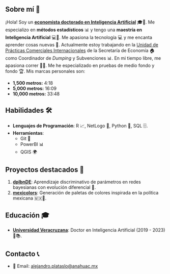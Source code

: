 ## Sobre mí 🧔
¡Hola! Soy un **[economista doctorado en Inteligencia Artificial](https://orcid.org/0000-0002-2584-343X)** 🎓🤖. Me especializo en **métodos estadísticos** 📊 y tengo una **maestría en Inteligencia Artificial** 💻🧠. Me apasiona la tecnología 💻 y me encanta aprender cosas nuevas 🧠. Actualmente estoy trabajando en la [Unidad de Prácticas Comerciales Internacionales](https://www.gob.mx/se/acciones-y-programas/unidad-de-practicas-comerciales-internacionales-formularios-oficiales) de la Secretaría de Economía 🏠 como Coordinador de _Dumping_ y Subvenciones 📊. En mi tiempo libre, me apasiona correr 🏃‍♂️. Me he especializado en pruebas de medio fondo y fondo 🏆. Mis marcas personales son:
- **1,500 metros:** 4:18
- **5,000 metros:** 16:09
- **10,000 metros:** 33:48

## Habilidades 🛠️
- **Lenguajes de Programación**: R 📈, NetLogo 🦗, Python 🐍, SQL 🗄️.
- **Herramientas**:
  - Git 🌲
  - PowerBI 📊
  - QGIS 🌍

## Proyectos destacados 💼
1. **[dplbnDE](https://cran.r-project.org/src/contrib/Archive/dplbnDE/)**: Aprendizaje discriminativo de parámetros en redes bayesianas con evolución diferencial 🧬.
2. **[mexicolors](https://cran.r-project.org/package=mexicolors)**: Generación de paletas de colores inspirada en la política mexicana 🇲🇽🎨.

## Educación 🎓
- **[Universidad Veracruzana](https://www.uv.mx/dia/)**: Doctor en Inteligencia Artificial (2019 - 2023) 🤖📚.

## Contacto 📞
- 📧 Email: [alejandro.plataslo@anahuac.mx](mailto:alejandro.plataslo@anahuac.mx)
